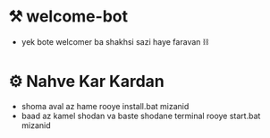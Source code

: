 # ⚒ welcome-bot

- yek bote welcomer ba shakhsi sazi haye faravan ⛓

# ⚙️ Nahve Kar Kardan

- shoma aval az hame rooye install.bat mizanid
- baad az kamel shodan va baste shodane terminal rooye start.bat mizanid
